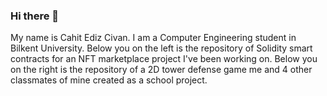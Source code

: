 ### Hi there 👋
My name is Cahit Ediz Civan. I am a Computer Engineering student in Bilkent University.
Below you on the left is the repository of Solidity smart contracts for an NFT marketplace project I've been working on.
Below you on the right is the repository of a 2D tower defense game me and 4 other classmates of mine created as a school project.
<!--
**Edizc/Edizc** is a ✨ _special_ ✨ repository because its `README.md` (this file) appears on your GitHub profile.

Here are some ideas to get you started:

- 🔭 I’m currently working on ...
- 🌱 I’m currently learning ...
- 👯 I’m looking to collaborate on ...
- 🤔 I’m looking for help with ...
- 💬 Ask me about ...
- 📫 How to reach me: ...
- 😄 Pronouns: ...
- ⚡ Fun fact: ...
-->
